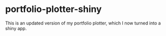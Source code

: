 # portfolio-plotter-shiny
This is an updated version of my portfolio plotter, which I now turned into a shiny app.
